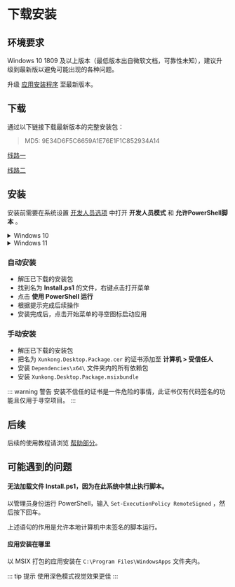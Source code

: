 # 下载安装

## 环境要求

Windows 10 1809 及以上版本（最低版本出自微软文档，可靠性未知），建议升级到最新版以避免可能出现的各种问题。

升级 [应用安装程序](https://www.microsoft.com/zh-cn/store/productId/9NBLGGH4NNS1) 至最新版本。

## 下载

通过以下链接下载最新版本的完整安装包：

> MD5: 9E34D6F5C6659A1E76E1F1C852934A14

[线路一](https://file.xunkong.cc/download/package/Xunkong.Desktop.Package.zip)

[线路二](https://scighost-generic.pkg.coding.net/xunkong/releases/Xunkong.Desktop.Package.zip)

## 安装

安装前需要在系统设置 [开发人员选项](ms-settings:developers) 中打开 **开发人员模式** 和 **允许PowerShell脚本** 。

<details>
<summary>Windows 10</summary>

![image-20220419105009213](./img/image-20220419105009213.webp)

![image-20220419105024624](./img/image-20220419105024624.webp)

</details>

<details>
<summary>Windows 11</summary>

![image-20220419105352392](./img/image-20220419105352392.webp)

</details>

### 自动安装

- 解压已下载的安装包
- 找到名为 **Install.ps1** 的文件，右键点击打开菜单
- 点击 **使用 PowerShell 运行**
- 根据提示完成后续操作
- 安装完成后，点击开始菜单的寻空图标启动应用

### 手动安装

- 解压已下载的安装包
- 把名为 `Xunkong.Desktop.Package.cer` 的证书添加至 **计算机 > 受信任人**
- 安装 `Dependencies\x64\` 文件夹内的所有依赖包
- 安装 `Xunkong.Desktop.Package.msixbundle`

::: warning 警告
安装不信任的证书是一件危险的事情，此证书仅有代码签名的功能且仅用于寻空项目。
:::

## 后续

后续的使用教程请浏览 [帮助部分](../../help/desktop/index.md)。

## 可能遇到的问题

#### 无法加载文件 Install.ps1，因为在此系统中禁止执行脚本。

以管理员身份运行 PowerShell，输入 `Set-ExecutionPolicy RemoteSigned` ，然后按下回车。

上述语句的作用是允许本地计算机中未签名的脚本运行。

#### 应用安装在哪里

以 MSIX 打包的应用安装在 `C:\Program Files\WindowsApps` 文件夹内。

::: tip 提示
使用深色模式视觉效果更佳
:::
